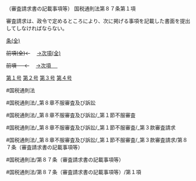 （審査請求書の記載事項等）
国税通則法第８７条第１項

審査請求は、政令で定めるところにより、次に掲げる事項を記載した書面を提出してしなければならない。

[条(全)](国税通則法＿＿＿＿＿第８７条_.md)

~~前項(全)←~~　  [→次項(全)](国税通則法＿＿＿＿＿第８７条第２項_.md)

~~前項 　 ←~~　  [→次項 　 ](国税通則法＿＿＿＿＿第８７条第２項.md)

[第１号](国税通則法＿＿＿＿＿第８７条第１項第１号.md)  [第２号](国税通則法＿＿＿＿＿第８７条第１項第２号.md)  [第３号](国税通則法＿＿＿＿＿第８７条第１項第３号.md)  [第４号](国税通則法＿＿＿＿＿第８７条第１項第４号.md)  

#国税通則法

#国税通則法/_第８章不服審査及び訴訟

#国税通則法/_第８章不服審査及び訴訟/_第１節不服審査

#国税通則法/_第８章不服審査及び訴訟/_第１節不服審査/_第３款審査請求

#国税通則法/_第８章不服審査及び訴訟/_第１節不服審査/_第３款審査請求/第８７条（審査請求書の記載事項等）

#国税通則法/第８７条（審査請求書の記載事項等）

#国税通則法/第８７条（審査請求書の記載事項等）/第１項

